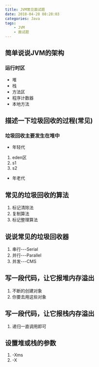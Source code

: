 ```yaml
---
title: JVM常见面试题
date: 2018-04-28 08:28:03
categories: Java
tags: 
    - JVM
    - 面试题
---
```

## 简单说说JVM的架构
### 运行时区
- 堆
- 栈
- 方法区
- 程序计数器
- 本地方法
## 描述一下垃圾回收的过程(常见)
### 垃圾回收主要发生在堆中
- 年轻代
1. eden区
2. s1
3. s2
- 年老代
## 常见的垃圾回收的算法
1. 标记清除法
2. 复制算法
3. 标记整理算法
## 说说常见的垃圾回收器
1. 串行---Serial
2. 并行---Parallel
3. 并发---CMS
## 写一段代码，让它报堆内存溢出
1. 不断的创建对象
2. 你要去用这些对象
## 写一段代码，让它报栈内存溢出
1. 递归一直调用即可
## 设置堆或栈的参数
1. -Xms
2. -X
